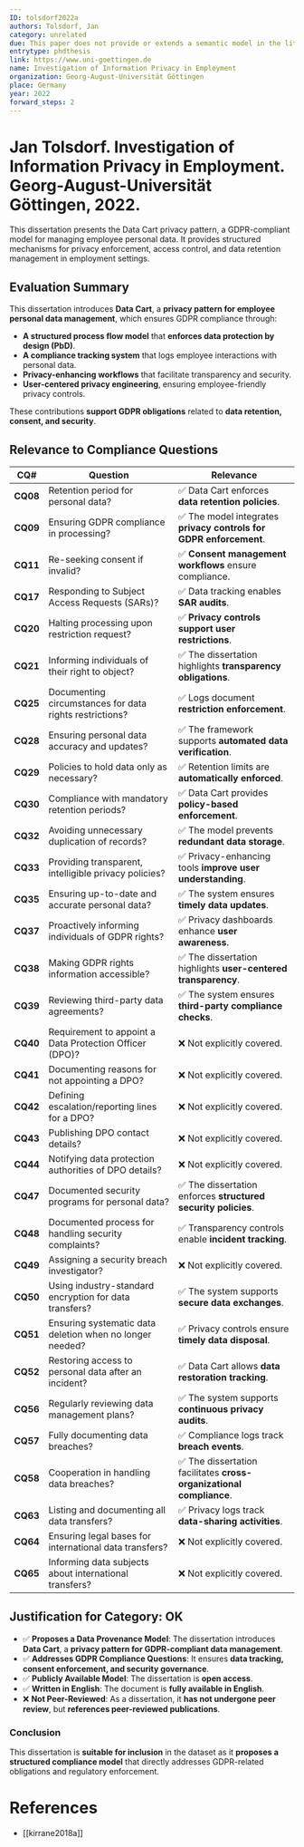 ```yaml
---
ID: tolsdorf2022a
authors: Tolsdorf, Jan
category: unrelated
due: This paper does not provide or extends a semantic model in the literature
entrytype: phdthesis
link: https://www.uni-goettingen.de
name: Investigation of Information Privacy in Employment
organization: Georg-August-Universität Göttingen
place: Germany
year: 2022
forward_steps: 2
---
```

# Jan Tolsdorf. Investigation of Information Privacy in Employment. Georg-August-Universität Göttingen, 2022.

This dissertation presents the Data Cart privacy pattern, a GDPR-compliant model for managing employee personal data. It provides structured mechanisms for privacy enforcement, access control, and data retention management in employment settings.

## Evaluation Summary

This dissertation introduces **Data Cart**, a **privacy pattern for employee personal data management**, which ensures GDPR compliance through:

- **A structured process flow model** that **enforces data protection by design (PbD)**.
- **A compliance tracking system** that logs employee interactions with personal data.
- **Privacy-enhancing workflows** that facilitate transparency and security.
- **User-centered privacy engineering**, ensuring employee-friendly privacy controls.

These contributions **support GDPR obligations** related to **data retention, consent, and security**.

## Relevance to Compliance Questions

| **CQ#** | **Question** | **Relevance** |
|---------|------------|-------------|
| **CQ08** | Retention period for personal data? | ✅ Data Cart enforces **data retention policies**. |
| **CQ09** | Ensuring GDPR compliance in processing? | ✅ The model integrates **privacy controls for GDPR enforcement**. |
| **CQ11** | Re-seeking consent if invalid? | ✅ **Consent management workflows** ensure compliance. |
| **CQ17** | Responding to Subject Access Requests (SARs)? | ✅ Data tracking enables **SAR audits**. |
| **CQ20** | Halting processing upon restriction request? | ✅ **Privacy controls support user restrictions**. |
| **CQ21** | Informing individuals of their right to object? | ✅ The dissertation highlights **transparency obligations**. |
| **CQ25** | Documenting circumstances for data rights restrictions? | ✅ Logs document **restriction enforcement**. |
| **CQ28** | Ensuring personal data accuracy and updates? | ✅ The framework supports **automated data verification**. |
| **CQ29** | Policies to hold data only as necessary? | ✅ Retention limits are **automatically enforced**. |
| **CQ30** | Compliance with mandatory retention periods? | ✅ Data Cart provides **policy-based enforcement**. |
| **CQ32** | Avoiding unnecessary duplication of records? | ✅ The model prevents **redundant data storage**. |
| **CQ33** | Providing transparent, intelligible privacy policies? | ✅ Privacy-enhancing tools **improve user understanding**. |
| **CQ35** | Ensuring up-to-date and accurate personal data? | ✅ The system ensures **timely data updates**. |
| **CQ37** | Proactively informing individuals of GDPR rights? | ✅ Privacy dashboards enhance **user awareness**. |
| **CQ38** | Making GDPR rights information accessible? | ✅ The dissertation highlights **user-centered transparency**. |
| **CQ39** | Reviewing third-party data agreements? | ✅ The system ensures **third-party compliance checks**. |
| **CQ40** | Requirement to appoint a Data Protection Officer (DPO)? | ❌ Not explicitly covered. |
| **CQ41** | Documenting reasons for not appointing a DPO? | ❌ Not explicitly covered. |
| **CQ42** | Defining escalation/reporting lines for a DPO? | ❌ Not explicitly covered. |
| **CQ43** | Publishing DPO contact details? | ❌ Not explicitly covered. |
| **CQ44** | Notifying data protection authorities of DPO details? | ❌ Not explicitly covered. |
| **CQ47** | Documented security programs for personal data? | ✅ The dissertation enforces **structured security policies**. |
| **CQ48** | Documented process for handling security complaints? | ✅ Transparency controls enable **incident tracking**. |
| **CQ49** | Assigning a security breach investigator? | ❌ Not explicitly covered. |
| **CQ50** | Using industry-standard encryption for data transfers? | ✅ The system supports **secure data exchanges**. |
| **CQ51** | Ensuring systematic data deletion when no longer needed? | ✅ Privacy controls ensure **timely data disposal**. |
| **CQ52** | Restoring access to personal data after an incident? | ✅ Data Cart allows **data restoration tracking**. |
| **CQ56** | Regularly reviewing data management plans? | ✅ The system supports **continuous privacy audits**. |
| **CQ57** | Fully documenting data breaches? | ✅ Compliance logs track **breach events**. |
| **CQ58** | Cooperation in handling data breaches? | ✅ The dissertation facilitates **cross-organizational compliance**. |
| **CQ63** | Listing and documenting all data transfers? | ✅ Privacy logs track **data-sharing activities**. |
| **CQ64** | Ensuring legal bases for international data transfers? | ❌ Not explicitly covered. |
| **CQ65** | Informing data subjects about international transfers? | ❌ Not explicitly covered. |

## Justification for Category: OK

- ✅ **Proposes a Data Provenance Model**: The dissertation introduces **Data Cart**, a **privacy pattern for GDPR-compliant data management**.  
- ✅ **Addresses GDPR Compliance Questions**: It ensures **data tracking, consent enforcement, and security governance**.  
- ✅ **Publicly Available Model**: The dissertation is **open access**.  
- ✅ **Written in English**: The document is **fully available in English**.  
- ❌ **Not Peer-Reviewed**: As a dissertation, it **has not undergone peer review**, but **references peer-reviewed publications**.

### **Conclusion**
This dissertation is **suitable for inclusion** in the dataset as it **proposes a structured compliance model** that directly addresses GDPR-related obligations and regulatory enforcement.

# References

- [[kirrane2018a]]